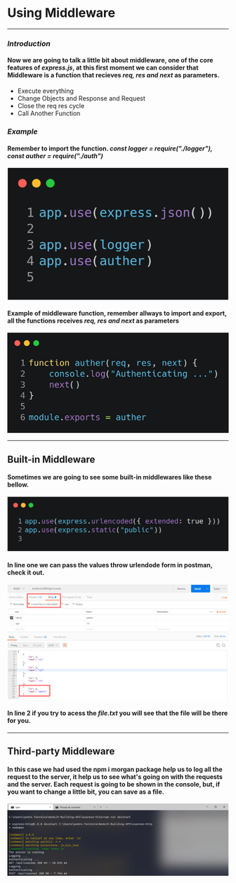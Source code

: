 # Using Middleware
-----
### *Introduction*

#### Now we are going to talk a little bit about middleware, one of the core features of *express.js*, at this first moment we can consider that Middleware is a function that recieves *req, res and next* as parameters.

* Execute everything
* Change Objects and Response and Request
* Close the req res cycle
* Call Another Function

### *Example*
#### Remember to import the function. *const logger = require("./logger"), const auther = require("./auth")*
![ExampleUsingMiddleware](prints/index-2d2ebbe1e1.png)

#### Example of middleware function, remember allways to import and export, all the functions receives *req, res and next* as parameters

![FunctionMiddleware](prints/auth-3646ff56f1.png)

-----

## Built-in Middleware

#### Sometimes we are going to see some built-in middlewares like these bellow.

![BuiltinMiddleware](prints/index-1b4aacb4ac.png)

#### In line one we can pass the values throw urlendode form in postman, check it out.

![UrlEncoded](prints/urlencoded.png)

#### In line 2 if you try to acess the *file.txt* you will see that the file will be there for you.

-----

## Third-party Middleware

#### In this case we had used the npm i morgan package help us to log all the request to the server, it help us to see what's going on with the requests and the server. Each request is going to be shown in the console, but, if you want to change a little bit, you can save as a file.

![Morgan](prints/morgan.png)